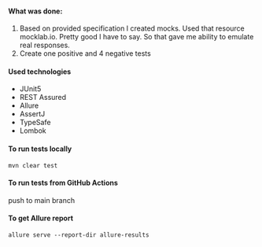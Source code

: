 #### What was done:
1. Based on provided specification I created mocks. Used that resource mocklab.io. Pretty good I have to say. So that gave me ability to emulate real responses.
2. Create one positive and 4 negative tests

#### Used technologies
* JUnit5
* REST Assured
* Allure
* AssertJ
* TypeSafe
* Lombok

#### To run tests locally
`mvn clear test`

#### To run tests from GitHub Actions
push to main branch

#### To get Allure report
`allure serve --report-dir allure-results`